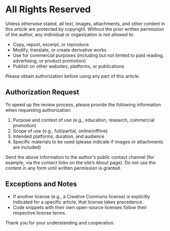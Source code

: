 # All Rights Reserved

Unless otherwise stated, all text, images, attachments, and other content in this article are protected by copyright. Without the prior written permission of the author, any individual or organization is not allowed to:

- Copy, repost, excerpt, or reproduce
- Modify, translate, or create derivative works
- Use for commercial purposes (including but not limited to paid reading, advertising, or product promotion)
- Publish on other websites, platforms, or publications

Please obtain authorization before using any part of this article.

## Authorization Request

To speed up the review process, please provide the following information when requesting authorization:

1. Purpose and context of use (e.g., education, research, commercial promotion)
2. Scope of use (e.g., full/partial, online/offline)
3. Intended platforms, duration, and audience
4. Specific materials to be used (please indicate if images or attachments are included)

Send the above information to the author's public contact channel (for example, via the contact links on the site’s About page). Do not use the content in any form until written permission is granted.

## Exceptions and Notes

- If another license (e.g., a Creative Commons license) is explicitly indicated for a specific article, that license takes precedence.
- Code snippets with their own open-source licenses follow their respective license terms.

Thank you for your understanding and cooperation.

